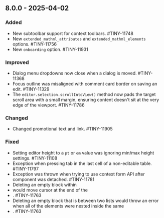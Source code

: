 ## 8.0.0 - 2025-04-02

### Added
- New subtoolbar support for context toolbars. #TINY-11748
- New `extended_mathml_attributes` and `extended_mathml_elements` options. #TINY-11756
- New `onboarding` option. #TINY-11931

### Improved
- Dialog menu dropdowns now close when a dialog is moved. #TINY-11368
- Focus outline was misaligned with comment card border on saving an edit. #TINY-11329
- The `editor.selection.scrollIntoView()` method now pads the target scroll area with a small margin, ensuring content doesn't sit at the very edge of the viewport. #TINY-11786

### Changed
- Changed promotional text and link. #TINY-11905

### Fixed
- Setting editor height to a `pt` or `em` value was ignoring min/max height settings. #TINY-11108
- Exception when pressing tab in the last cell of a non-editable table. #TINY-11797
- Exception was thrown when trying to use context form API after component was detached. #TINY-11781
- Deleting an empty block within <li> would move cursor at the end of the <li>. #TINY-11763
- Deleting an empty block that is between two lists would throw an error when all of the elements were nested inside the same <li>. #TINY-11763
